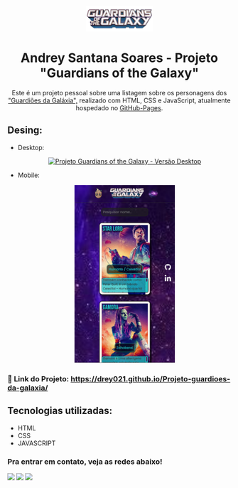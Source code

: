 <div align="center">
  <img alt="Logo" src="src/imagens/logo-guardians.png" width="150" />
</div>
<h1 align="center">
  Andrey Santana Soares - Projeto "Guardians of the Galaxy"
</h1>
<p align="center">
  Este é um projeto pessoal sobre uma listagem sobre os personagens dos <a href="https://drey021.github.io/Projeto-guardioes-da-galaxia/" target="_blank">"Guardiões da Galáxia",</a> realizado com HTML, CSS e JavaScript, atualmente hospedado no <a href="https://github.com/Drey021/Projeto-guardioes-da-galaxia">GitHub-Pages</a>.
</p>

## Desing: 
* Desktop:
[<p align="center"><img height="400em" src="./src/design/desktop-design.PNG" alt="Projeto Guardians of the Galaxy - Versão Desktop">](https://drey021.github.io/Projeto-guardioes-da-galaxia/)<p>

* Mobile:
[<p align="center"><img height="400em" src="./src/design/mobile-design.PNG" alt="Projeto Guardians of the Galaxy - Versão Mobile">](https://drey021.github.io/Projeto-guardioes-da-galaxia/)<p>

### 🔗 Link do Projeto: <a href="https://drey021.github.io/Projeto-guardioes-da-galaxia/" target="_blank">https://drey021.github.io/Projeto-guardioes-da-galaxia/</a>

## Tecnologias utilizadas:

 * HTML
 * CSS
 * JAVASCRIPT

 ### Pra entrar em contato, veja as redes abaixo!
 
<div> 
  <a href="https://instagram.com/drey_soares_" target="_blank"><img src="https://img.shields.io/badge/-Instagram-%23E4405F?style=for-the-badge&logo=instagram&logoColor=white" target="_blank"></a>
  <a href = "https://aandrey.soares@gmail.com"><img src="https://img.shields.io/badge/-Gmail-%23333?style=for-the-badge&logo=gmail&logoColor=white" target="_blank"></a>
  <a href="https://www.linkedin.com/in/andreyssoares/" target="_blank"><img src="https://img.shields.io/badge/-LinkedIn-%230077B5?style=for-the-badge&logo=linkedin&logoColor=white" target="_blank"></a> 
</div>
